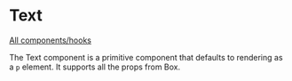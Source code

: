 # Text

[All components/hooks](../../README.md)

The Text component is a primitive component that defaults to rendering as a `p`
element. It supports all the props from Box.
